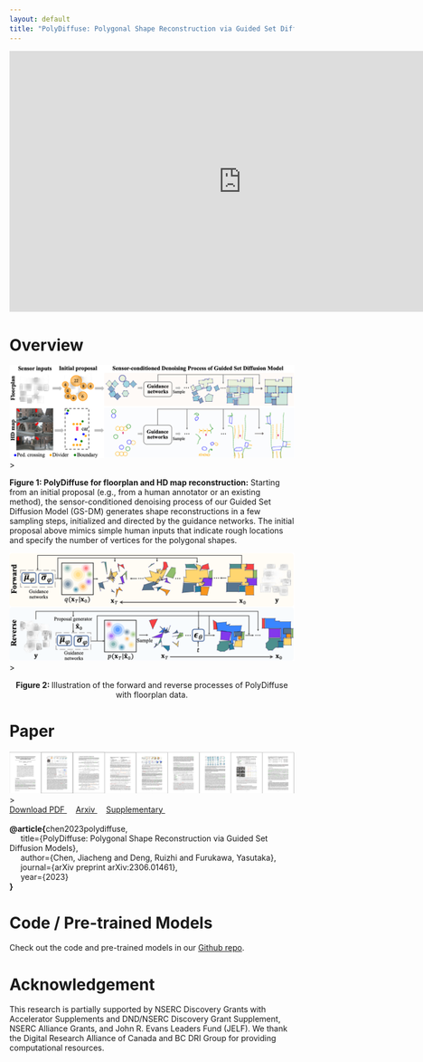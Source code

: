 ```yaml
---
layout: default
title: "PolyDiffuse: Polygonal Shape Reconstruction via Guided Set Diffusion Models"
---
```




<div>
<iframe width="820" height="461" src="https://www.youtube.com/embed/pipJqdbH8XI" title="YouTube video player" frameborder="0" allow="accelerometer; autoplay; clipboard-write; encrypted-media; gyroscope; picture-in-picture; web-share" allowfullscreen></iframe>
</div>



# Overview 

<div>
	<img width="900" src="assets/img/teaser.png" class="center"> 
</div>>
<p>
<strong>Figure 1: PolyDiffuse for floorplan and HD map reconstruction:</strong> Starting from an initial proposal (e.g., from a human annotator or an existing method), the sensor-conditioned denoising process of our Guided Set Diffusion Model (GS-DM) generates shape reconstructions in a few sampling steps, initialized and directed by the guidance networks. The initial proposal above mimics simple human inputs that indicate rough locations and specify the number of vertices  for the polygonal shapes.
</p>



<div>
	<img width="900" src="assets/img/method_figure.png" class="center"> 
</div>>

<p style="text-align:center">
	<strong> Figure 2: </strong>Illustration of the forward and reverse processes of PolyDiffuse with floorplan data.
</p>


# Paper

<div>
	<a href=".">
	<img class="thumbnail" src="assets/img/thumbnail.png"> 
	</a>
</div>>

<div class="text-center">
	<a href="assets/paper.pdf"> Download PDF </a> &nbsp; &nbsp; <a href="https://arxiv.org/abs/2306.01461"> Arxiv </a> &nbsp; &nbsp; <a href="assets/supp.pdf"> Supplementary </a> &nbsp; &nbsp; 
	<!-- <a href="assets/poster.pdf"> Poster </a> -->
</div>

<br>
<div class="bibtex-box">
	<strong>@article{</strong>chen2023polydiffuse,
	<br>
	&nbsp;&nbsp;&nbsp;&nbsp; title={PolyDiffuse: Polygonal Shape Reconstruction via Guided Set Diffusion Models}, 
	<br> 
	&nbsp;&nbsp;&nbsp;&nbsp; author={Chen, Jiacheng and Deng, Ruizhi and Furukawa, Yasutaka},
	<br> 
	&nbsp;&nbsp;&nbsp;&nbsp; journal={arXiv preprint arXiv:2306.01461},
	<br> 
	&nbsp;&nbsp;&nbsp;&nbsp; year={2023}<br><strong>}</strong>
</div>


# Code / Pre-trained Models

Check out the code and pre-trained models in our [Github repo](https://github.com/woodfrog/poly-diffuse).


# Acknowledgement

This research is partially supported by NSERC Discovery Grants with Accelerator Supplements and DND/NSERC Discovery Grant Supplement, NSERC Alliance Grants, and John R. Evans Leaders Fund (JELF). We thank the Digital Research Alliance of Canada and BC DRI Group for providing computational resources.
